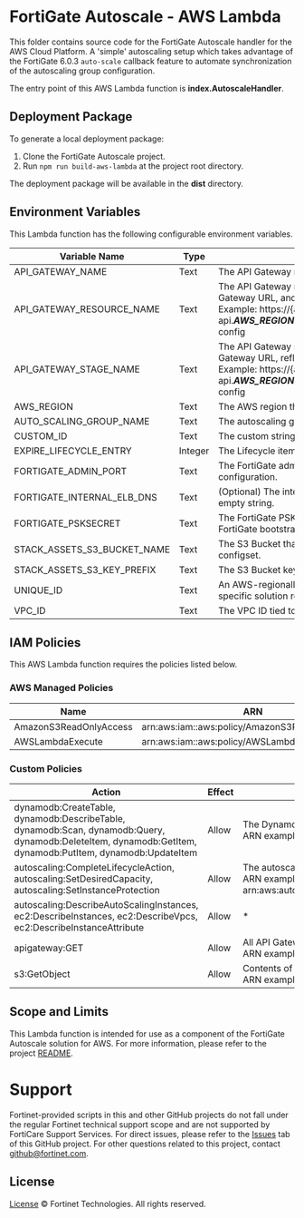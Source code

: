 # FortiGate Autoscale - AWS Lambda
This folder contains source code for the FortiGate Autoscale handler for the AWS Cloud Platform. A 'simple' autoscaling setup which takes advantage of the FortiGate 6.0.3 `auto-scale` callback feature to automate synchronization of the autoscaling group configuration.

The entry point of this AWS Lambda function is **index.AutoscaleHandler**.

## Deployment Package
To generate a local deployment package:

  1. Clone the FortiGate Autoscale project.
  2. Run `npm run build-aws-lambda` at the project root directory.

The deployment package will be available in the **dist** directory.

## Environment Variables
This Lambda function has the following configurable environment variables.

| Variable Name | Type | Description |
| ------ | ------ | ------ |
| API_GATEWAY_NAME | Text | The API Gateway name tied to this Lambda function.|
| API_GATEWAY_RESOURCE_NAME | Text | The API Gateway resource name tied to this Lambda function. An additional section will be added to the API Gateway URL, and will be reflected in the ***API_GATEWAY_RESOURCE_NAME*** part of the URL.<br>Example: https://{api}.execute-api.***AWS_REGION***.amazonaws.com/***API_GATEWAY_STAGE_NAME***/***API_GATEWAY_RESOURCE_NAME***/get-config|
| API_GATEWAY_STAGE_NAME | Text | The API Gateway stage name tied to this Lambda function. An additional section will be added to the API Gateway URL, reflected in the ***API_GATEWAY_STAGE_NAME*** part of the URL.<br>Example: https://{api}.execute-api.***AWS_REGION***.amazonaws.com/***API_GATEWAY_STAGE_NAME***/***API_GATEWAY_RESOURCE_NAME***/get-config|
| AWS_REGION | Text | The AWS region that this Lambda function serves.|
| AUTO_SCALING_GROUP_NAME | Text | The autoscaling group name tied to this Lambda function.|
| CUSTOM_ID | Text | The custom string this Lambda function uses to look for resources such as DynamoDB tables.|
| EXPIRE_LIFECYCLE_ENTRY | Integer | The Lifecycle item expiry time in seconds. The default value is 300. |
| FORTIGATE_ADMIN_PORT | Text | The FortiGate admin port. Each new FortiGate instance will have this added to the FortiGate bootstrapping configuration. |
| FORTIGATE_INTERNAL_ELB_DNS | Text | (Optional) The internal elastic load balancer name tied to this Lambda function. The default value is an empty string.|
| FORTIGATE_PSKSECRET | Text | The FortiGate PSK secret for the HA feature. Each new FortiGate instance will have this added to the FortiGate bootstrapping configuration. |
| STACK_ASSETS_S3_BUCKET_NAME | Text | The S3 Bucket that stores the solution related assets. For example, the S3 Bucket where you uploaded the configset.|
| STACK_ASSETS_S3_KEY_PREFIX | Text | The S3 Bucket key to the *assets* folder in the S3 Bucket defined in ***STACK_ASSETS_S3_BUCKET_NAME***.|
| UNIQUE_ID | Text | An AWS-regionally unique ID for solution resources such as the DynamoDB name. This ID is used to look for specific solution resources.|
| VPC_ID | Text | The VPC ID tied to this Lambda function and its solution resources.|

## IAM Policies
This AWS Lambda function requires the policies listed below.

### AWS Managed Policies

| Name | ARN |
| ------ | ------ |
| AmazonS3ReadOnlyAccess | arn:aws:iam::aws:policy/AmazonS3ReadOnlyAccess |
| AWSLambdaExecute | arn:aws:iam::aws:policy/AWSLambdaExecute |

### Custom Policies

| Action | Effect | Resource (in ARN format) |
| ------ | ------ | ------ |
| dynamodb:CreateTable, dynamodb:DescribeTable, dynamodb:Scan, dynamodb:Query, dynamodb:DeleteItem, dynamodb:GetItem, dynamodb:PutItem, dynamodb:UpdateItem | Allow | The DynamoDB tables created in the solution stack using CloudFormation templates.<br>ARN example: arn:aws:dynamodb:***AWS_REGION***:***AWS_ACCOUNT_ID***:table/***TABLE_NAME***|
| autoscaling:CompleteLifecycleAction, autoscaling:SetDesiredCapacity, autoscaling:SetInstanceProtection | Allow | The autoscaling group created in the solution stack using CloudFormation templates.<br>ARN example: arn:aws:autoscaling:***AWS_REGION***:***AWS_ACCOUNT_ID***:autoScalingGroup:\*:autoScalingGroupName/***AUTO_SCALING_GROUP_NAME***|
| autoscaling:DescribeAutoScalingInstances, ec2:DescribeInstances, ec2:DescribeVpcs, ec2:DescribeInstanceAttribute | Allow | \* |
| apigateway:GET | Allow | All API Gateways in a curtain region.<br>ARN example: arn:aws:apigateway:***AWS_REGION***::\* |
| s3:GetObject | Allow | Contents of the **assets** folder for a particular solution in an S3 Bucket, as specified by the **STACK_ASSETS_S3_KEY_PREFIX**.<br>ARN example: arn:aws:s3:::***STACK_ASSETS_S3_BUCKET_NAME***/***STACK_ASSETS_S3_KEY_PREFIX***/assets/configset/* |

## Scope and Limits
This Lambda function is intended for use as a component of the FortiGate Autoscale solution for AWS.
For more information, please refer to the project [README](../README.md).

# Support
Fortinet-provided scripts in this and other GitHub projects do not fall under the regular Fortinet technical support scope and are not supported by FortiCare Support Services.
For direct issues, please refer to the [Issues](https://github.com/fortinet/fortigate-autoscale/issues) tab of this GitHub project.
For other questions related to this project, contact [github@fortinet.com](mailto:github@fortinet.com).

## License
[License](../LICENSE) © Fortinet Technologies. All rights reserved.
